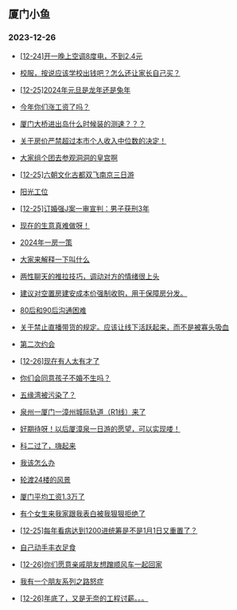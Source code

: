 ## 厦门小鱼 
### 2023-12-26

+ [[12-24]开一晚上空调8度电，不到2.4元](http://bbs.xmfish.com/read-htm-tid-18125628.html)

+ [校服，按说应该学校出钱吧？怎么还让家长自己买？](http://bbs.xmfish.com/read-htm-tid-18125684.html)

+ [[12-25]2024年元旦是龙年还是兔年](http://bbs.xmfish.com/read-htm-tid-18125665.html)

+ [今年你们涨工资了吗？](http://bbs.xmfish.com/read-htm-tid-18125809.html)

+ [厦门大桥进出岛什么时候装的测速？？？](http://bbs.xmfish.com/read-htm-tid-18125812.html)

+ [关于房价严禁超过本市个人收入中位数的决定！](http://bbs.xmfish.com/read-htm-tid-18125681.html)

+ [大家组个团去参观洞洞的皇宫啊](http://bbs.xmfish.com/read-htm-tid-18125760.html)

+ [[12-25]六朝文化古都双飞南京三日游](http://bbs.xmfish.com/read-htm-tid-18125757.html)

+ [阳光工位](http://bbs.xmfish.com/read-htm-tid-18125833.html)

+ [[12-25]订婚强J案一审宣判：男子获刑3年](http://bbs.xmfish.com/read-htm-tid-18125891.html)

+ [现在的生意真难做呀！](http://bbs.xmfish.com/read-htm-tid-18125739.html)

+ [2024年一房一策](http://bbs.xmfish.com/read-htm-tid-18125788.html)

+ [大家来解释一下叫什么](http://bbs.xmfish.com/read-htm-tid-18125951.html)

+ [两性聊天的推拉技巧，调动对方的情绪很上头](http://bbs.xmfish.com/read-htm-tid-18125920.html)

+ [建议对空置房建安成本价强制收购，用于保障房分发。](http://bbs.xmfish.com/read-htm-tid-18125862.html)

+ [80后和90后沟通困难](http://bbs.xmfish.com/read-htm-tid-18125748.html)

+ [关于禁止直播带货的规定。应该让线下活跃起来，而不是被寡头吸血](http://bbs.xmfish.com/read-htm-tid-18125860.html)

+ [第二次约会](http://bbs.xmfish.com/read-htm-tid-18125796.html)

+ [[12-26]现在有人太有才了](http://bbs.xmfish.com/read-htm-tid-18126161.html)

+ [你们会同意孩子不婚不生吗？](http://bbs.xmfish.com/read-htm-tid-18126123.html)

+ [五缘湾被污染了？](http://bbs.xmfish.com/read-htm-tid-18125960.html)

+ [泉州一厦门一漳州城际轨道（R1线）来了](http://bbs.xmfish.com/read-htm-tid-18126124.html)

+ [好期待呀！以后厦漳泉一日游的愿望，可以实现喽！](http://bbs.xmfish.com/read-htm-tid-18126036.html)

+ [科二过了，嗨起来](http://bbs.xmfish.com/read-htm-tid-18126016.html)

+ [我该怎么办](http://bbs.xmfish.com/read-htm-tid-18126025.html)

+ [轮渡24楼的风景](http://bbs.xmfish.com/read-htm-tid-18126080.html)

+ [厦门平均工资1.3万了](http://bbs.xmfish.com/read-htm-tid-18126172.html)

+ [有个女生来我家跟我表白被我狠狠拒绝了](http://bbs.xmfish.com/read-htm-tid-18126180.html)

+ [[12-25]每年看病达到1200进统筹是不是1月1日又重置了？](http://bbs.xmfish.com/read-htm-tid-18126096.html)

+ [自己动手丰衣足食](http://bbs.xmfish.com/read-htm-tid-18126038.html)

+ [[12-26]你们愿意亲戚朋友想蹭顺风车一起回家](http://bbs.xmfish.com/read-htm-tid-18126185.html)

+ [我有一个朋友系列之路怒症](http://bbs.xmfish.com/read-htm-tid-18126071.html)

+ [[12-26]年底了，又是无奈的工程讨薪。。。](http://bbs.xmfish.com/read-htm-tid-18126316.html)

